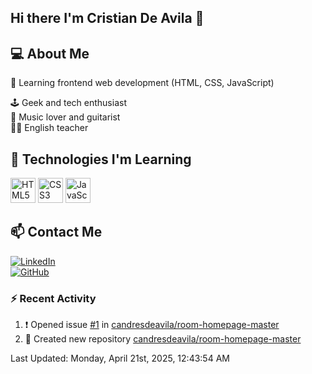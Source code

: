 ## Hi there I'm Cristian De Avila 👋

## 💻 About Me  
🎯 Learning frontend web development (HTML, CSS, JavaScript) 

🕹️ Geek and tech enthusiast   
🎸 Music lover and guitarist  
🧑‍🏫 English teacher  

## 🚀 Technologies I'm Learning  
<p align="left">
  <img src="https://cdn.jsdelivr.net/gh/devicons/devicon/icons/html5/html5-original.svg" alt="HTML5" width="40" height="40"/>
  <img src="https://cdn.jsdelivr.net/gh/devicons/devicon/icons/css3/css3-original.svg" alt="CSS3" width="40" height="40"/>
  <img src="https://cdn.jsdelivr.net/gh/devicons/devicon/icons/javascript/javascript-original.svg" alt="JavaScript" width="40" height="40"/>
</p>

## 📫 Contact Me  
[![LinkedIn](https://img.shields.io/badge/LinkedIn-0077B5?style=for-the-badge&logo=linkedin&logoColor=white)](https://www.linkedin.com/in/cristiandeavilacd/)  
[![GitHub](https://img.shields.io/badge/GitHub-181717?style=for-the-badge&logo=github&logoColor=white)](https://github.com/candresdeavila)  

### :zap: Recent Activity
<!--RECENT_ACTIVITY:start-->
1. ❗️ Opened issue [#1](https://github.com/candresdeavila/room-homepage-master/issues/1) in [candresdeavila/room-homepage-master](https://github.com/candresdeavila/room-homepage-master)<br>
2. 📔 Created new repository [candresdeavila/room-homepage-master](https://github.com/candresdeavila/room-homepage-master)<br>
<!--RECENT_ACTIVITY:end-->
<!--RECENT_ACTIVITY:last_update-->
Last Updated: Monday, April 21st, 2025, 12:43:54 AM
<!--RECENT_ACTIVITY:last_update_end-->
